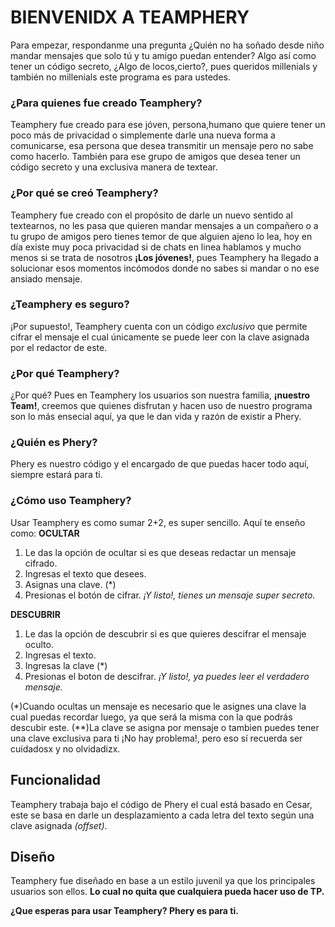 # BIENVENIDX A TEAMPHERY
Para empezar, respondanme una pregunta ¿Quién no ha soñado desde niño mandar mensajes que solo tú y tu amigo puedan entender? Algo así como tener un código secreto, ¿Algo de locos,cierto?, pues queridos millenials y también no millenials este programa es para ustedes.

### ¿Para quienes fue creado Teamphery?
Teamphery fue creado para ese jóven, persona,humano que quiere tener un poco más de privacidad o simplemente darle una nueva forma a comunicarse, esa persona que desea transmitir un mensaje pero no sabe como hacerlo. También para ese grupo de amigos que desea tener un código secreto y una exclusiva manera de textear.

### ¿Por qué se creó Teamphery?
Teamphery fue creado con el propósito de darle un nuevo sentido al textearnos, no les pasa que quieren mandar mensajes a un compañero o a tu grupo de amigos pero tienes temor de que alguien ajeno lo lea, hoy en día existe muy poca privacidad si de chats en linea hablamos y mucho menos si se trata de nosotros **¡Los jóvenes!**, pues Teamphery ha llegado a solucionar esos momentos incómodos donde no sabes si mandar o no ese ansiado mensaje.

### ¿Teamphery es seguro?
¡Por supuesto!, Teamphery cuenta con un código *exclusivo* que permite cifrar el mensaje el cual únicamente se puede leer con la clave asignada por el redactor de este.

### ¿Por qué Teamphery?
¿Por qué? Pues en Teamphery los usuarios son nuestra familia, **¡nuestro Team!**, creemos que quienes disfrutan y hacen uso de nuestro programa son lo más ensecial aquí, ya que le dan vida y razón de existir a Phery.

### ¿Quién es Phery?
Phery es nuestro código y el encargado de que puedas hacer todo aquí, siempre estará para ti.

### ¿Cómo uso Teamphery?
Usar Teamphery es como sumar 2+2, es super sencillo. Aquí te enseño como:
**OCULTAR**
1. Le das la opción de ocultar si es que deseas redactar un mensaje cifrado.
2. Ingresas el texto que desees.
3. Asignas una clave. (*)
4. Presionas el botón de cifrar.
*¡Y listo!, tienes un mensaje super secreto.*

**DESCUBRIR**
1. Le das la opción de descubrir si es que quieres descifrar el mensaje oculto.
2. Ingresas el texto.
3. Ingresas la clave (*)
4. Presionas el boton de descifrar.
*¡Y listo!, ya puedes leer el verdadero mensaje.*

(*)Cuando ocultas un mensaje es necesario que le asignes una clave la cual puedas recordar luego, ya que será la misma con la que podrás descubir este.
(**)La clave se asigna por mensaje o tambien puedes tener una clave exclusiva para ti ¡No hay problema!, pero eso sí recuerda ser cuidadosx y no olvidadizx.

## Funcionalidad
Teamphery trabaja bajo el código de Phery el cual está basado en Cesar, este se basa en darle un desplazamiento a cada letra del texto según una clave asignada *(offset)*.

## Diseño
Teamphery fue diseñado en base a un estilo juvenil ya que los principales usuarios son ellos. **Lo cual no quita que cualquiera pueda hacer uso de TP.**

**¿Que esperas para usar Teamphery?
Phery es para ti.**
